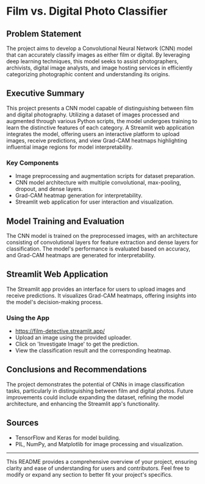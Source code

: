 # Film vs. Digital Photo Classifier

## Problem Statement
The project aims to develop a Convolutional Neural Network (CNN) model that can accurately classify images as either film or digital. By leveraging deep learning techniques, this model seeks to assist photographers, archivists, digital image analysts, and image hosting services in efficiently categorizing photographic content and understanding its origins.

## Executive Summary
This project presents a CNN model capable of distinguishing between film and digital photography. Utilizing a dataset of images processed and augmented through various Python scripts, the model undergoes training to learn the distinctive features of each category. A Streamlit web application integrates the model, offering users an interactive platform to upload images, receive predictions, and view Grad-CAM heatmaps highlighting influential image regions for model interpretability.

### Key Components
- Image preprocessing and augmentation scripts for dataset preparation.
- CNN model architecture with multiple convolutional, max-pooling, dropout, and dense layers.
- Grad-CAM heatmap generation for interpretability.
- Streamlit web application for user interaction and visualization.

<!-- ## File Directory / Table of Contents
```
- README.md
- code/
  - image_preprocessing.py
  - cnn_model_script.py
  - streamlit_app.py
- datasets/
  - film/
  - digital/
- models/
  - checkpoint_20-0.81.h5
- requirements.txt
``` -->

<!-- ## Installation and Setup
1. Clone the repository.
2. Install the required libraries: `pip install -r requirements.txt`.
3. Run the Streamlit app: `streamlit run streamlit_app.py`.

## Data Dictionary
| Feature       | Description                              |
|---------------|------------------------------------------|
| Image         | JPEG image files                  |
| Label         | Categorized as 'Film' or 'Digital'       | -->

## Model Training and Evaluation
The CNN model is trained on the preprocessed images, with an architecture consisting of convolutional layers for feature extraction and dense layers for classification. The model's performance is evaluated based on accuracy, and Grad-CAM heatmaps are generated for interpretability.

## Streamlit Web Application
The Streamlit app provides an interface for users to upload images and receive predictions. It visualizes Grad-CAM heatmaps, offering insights into the model's decision-making process.

### Using the App
- https://film-detective.streamlit.app/
- Upload an image using the provided uploader.
- Click on 'Investigate Image' to get the prediction.
- View the classification result and the corresponding heatmap.

## Conclusions and Recommendations
The project demonstrates the potential of CNNs in image classification tasks, particularly in distinguishing between film and digital photos. Future improvements could include expanding the dataset, refining the model architecture, and enhancing the Streamlit app's functionality.

## Sources
<!-- - Image dataset: [Specify dataset source if applicable] -->
- TensorFlow and Keras for model building.
- PIL, NumPy, and Matplotlib for image processing and visualization.

---

This README provides a comprehensive overview of your project, ensuring clarity and ease of understanding for users and contributors. Feel free to modify or expand any section to better fit your project's specifics.